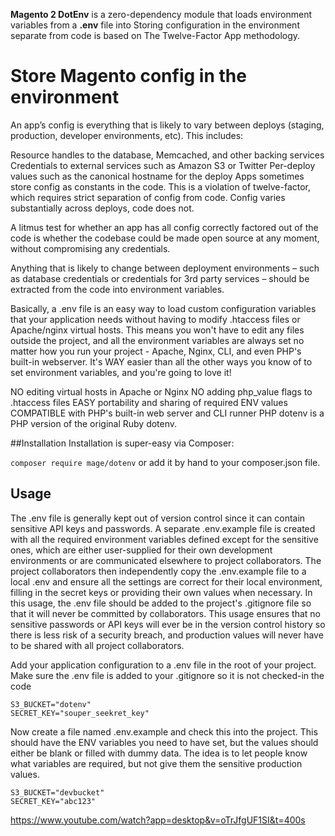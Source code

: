 **Magento 2 DotEnv** is a zero-dependency module that loads environment variables from a **.env** file into Storing configuration in the environment separate from code is based on The Twelve-Factor App methodology.

# Store Magento config in the environment
An app’s config is everything that is likely to vary between deploys (staging, production, developer environments, etc). This includes:

Resource handles to the database, Memcached, and other backing services
Credentials to external services such as Amazon S3 or Twitter
Per-deploy values such as the canonical hostname for the deploy
Apps sometimes store config as constants in the code. This is a violation of twelve-factor, which requires strict separation of config from code. Config varies substantially across deploys, code does not.

A litmus test for whether an app has all config correctly factored out of the code is whether the codebase could be made open source at any moment, without compromising any credentials.

Anything that is likely to change between deployment environments – such as database credentials or credentials for 3rd party services – should be extracted from the code into environment variables.

Basically, a .env file is an easy way to load custom configuration variables that your application needs without having to modify .htaccess files or Apache/nginx virtual hosts. This means you won't have to edit any files outside the project, and all the environment variables are always set no matter how you run your project - Apache, Nginx, CLI, and even PHP's built-in webserver. It's WAY easier than all the other ways you know of to set environment variables, and you're going to love it!

NO editing virtual hosts in Apache or Nginx
NO adding php_value flags to .htaccess files
EASY portability and sharing of required ENV values
COMPATIBLE with PHP's built-in web server and CLI runner
PHP dotenv is a PHP version of the original Ruby dotenv.

##Installation
Installation is super-easy via Composer:

```composer require mage/dotenv```
or add it by hand to your composer.json file.

## Usage
The .env file is generally kept out of version control since it can contain sensitive API keys and passwords. A separate .env.example file is created with all the required environment variables defined except for the sensitive ones, which are either user-supplied for their own development environments or are communicated elsewhere to project collaborators. The project collaborators then independently copy the .env.example file to a local .env and ensure all the settings are correct for their local environment, filling in the secret keys or providing their own values when necessary. In this usage, the .env file should be added to the project's .gitignore file so that it will never be committed by collaborators. This usage ensures that no sensitive passwords or API keys will ever be in the version control history so there is less risk of a security breach, and production values will never have to be shared with all project collaborators.

Add your application configuration to a .env file in the root of your project. Make sure the .env file is added to your .gitignore so it is not checked-in the code

```
S3_BUCKET="dotenv"
SECRET_KEY="souper_seekret_key"
```
Now create a file named .env.example and check this into the project. This should have the ENV variables you need to have set, but the values should either be blank or filled with dummy data. The idea is to let people know what variables are required, but not give them the sensitive production values.
```
S3_BUCKET="devbucket"
SECRET_KEY="abc123"
```

 https://www.youtube.com/watch?app=desktop&v=oTrJfgUF1SI&t=400s
